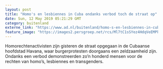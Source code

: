```yaml
---
layout: post
title: "Homo's en lesbiennes in Cuba ondanks verbod toch de straat op"
date: Sun, 12 May 2019 05:21:29 GMT
category: buitenland
externe_link: "https://www.ad.nl/buitenland/homo-s-en-lesbiennes-in-cuba-ondanks-verbod-toch-de-straat-op~ad1df048/"
feature_image: "https://images2.persgroep.net/rcs/Ml7tC1sSYez4HdqVeEMPkWh0JK4/diocontent/148037306/_fitwidth/400/?appId=21791a8992982cd8da851550a453bd7f&quality=0.7"
---
```


Homorechtenactivisten zijn gisteren de straat opgegaan in de Cubaanse hoofdstad Havana, waar burgerprotesten doorgaans een zeldzaamheid zijn. Ondanks een verbod demonstreerden zo’n honderd mensen voor de rechten van homo’s, lesbiennes en transgenders.
